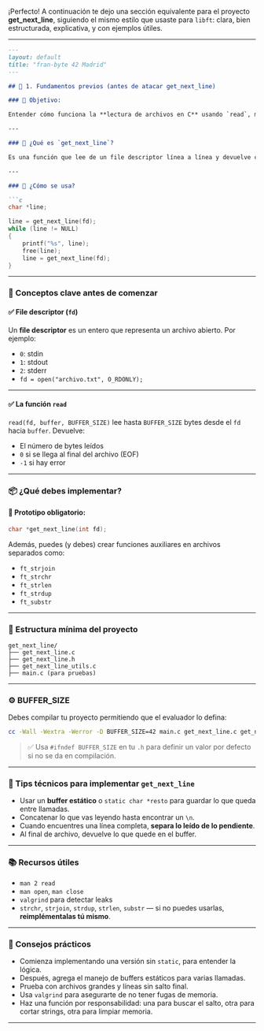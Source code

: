 ¡Perfecto! A continuación te dejo una sección equivalente para el proyecto **get\_next\_line**, siguiendo el mismo estilo que usaste para `libft`: clara, bien estructurada, explicativa, y con ejemplos útiles.

---

````markdown
---
layout: default
title: "fran-byte 42 Madrid"
---

## 🔹 1. Fundamentos previos (antes de atacar get_next_line)

### 📌 Objetivo:

Entender cómo funciona la **lectura de archivos en C** usando `read`, manejo de buffers, concatenación dinámica de strings, y control de memoria con `malloc` y `free`, para construir una función robusta capaz de **leer línea por línea** desde un descriptor de archivo.

---

### 📁 ¿Qué es `get_next_line`?

Es una función que lee de un file descriptor línea a línea y devuelve cada línea terminada en `\n`. Tienes que implementarla sin utilizar funciones de la libc que no estén permitidas (como `strdup`, `strjoin`, etc.).

---

### 🔧 ¿Cómo se usa?

```c
char *line;

line = get_next_line(fd);
while (line != NULL)
{
    printf("%s", line);
    free(line);
    line = get_next_line(fd);
}
````

---

### 🧠 Conceptos clave antes de comenzar

#### ✅ File descriptor (`fd`)

Un **file descriptor** es un entero que representa un archivo abierto. Por ejemplo:

* `0`: stdin
* `1`: stdout
* `2`: stderr
* `fd = open("archivo.txt", O_RDONLY);`

---

#### ✅ La función `read`

`read(fd, buffer, BUFFER_SIZE)` lee hasta `BUFFER_SIZE` bytes desde el `fd` hacia `buffer`. Devuelve:

* El número de bytes leídos
* `0` si se llega al final del archivo (EOF)
* `-1` si hay error

---

### 📦 ¿Qué debes implementar?

#### 🧾 Prototipo obligatorio:

```c
char *get_next_line(int fd);
```

Además, puedes (y debes) crear funciones auxiliares en archivos separados como:

* `ft_strjoin`
* `ft_strchr`
* `ft_strlen`
* `ft_strdup`
* `ft_substr`

---

### 🧱 Estructura mínima del proyecto

```
get_next_line/
├── get_next_line.c
├── get_next_line.h
├── get_next_line_utils.c
├── main.c (para pruebas)
```


---

### ⚙️ BUFFER\_SIZE

Debes compilar tu proyecto permitiendo que el evaluador lo defina:

```bash
cc -Wall -Wextra -Werror -D BUFFER_SIZE=42 main.c get_next_line.c get_next_line_utils.c
```

> ✅ Usa `#ifndef BUFFER_SIZE` en tu `.h` para definir un valor por defecto si no se da en compilación.

---

### 🧩 Tips técnicos para implementar `get_next_line`

* Usar un **buffer estático** o `static char *resto` para guardar lo que queda entre llamadas.
* Concatenar lo que vas leyendo hasta encontrar un `\n`.
* Cuando encuentres una línea completa, **separa lo leído de lo pendiente**.
* Al final de archivo, devuelve lo que quede en el buffer.

---

### 📚 Recursos útiles

* `man 2 read`
* `man open`, `man close`
* `valgrind` para detectar leaks
* `strchr`, `strjoin`, `strdup`, `strlen`, `substr` — si no puedes usarlas, **reimplémentalas tú mismo**.

---

### 🧠 Consejos prácticos

* Comienza implementando una versión sin `static`, para entender la lógica.
* Después, agrega el manejo de buffers estáticos para varias llamadas.
* Prueba con archivos grandes y líneas sin salto final.
* Usa `valgrind` para asegurarte de no tener fugas de memoria.
* Haz una función por responsabilidad: una para buscar el salto, otra para cortar strings, otra para limpiar memoria.

---
